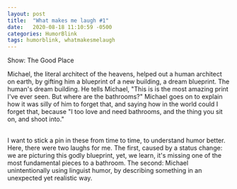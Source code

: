 ```yaml
---
layout: post
title:  "What makes me laugh #1"
date:   2020-08-18 11:10:59 -0500
categories: HumorBlink
tags: humorblink, whatmakesmelaugh
---
```

Show: The Good Place

Michael, the literal architect of the heavens, helped out a human architect on earth, by gifting him a blueprint of a new building, a dream blueprint. The human's dream building.
He tells Michael, "This is is the most amazing print I've ever seen. But where are the bathrooms?"
Michael goes on to explain how it was silly of him to forget that, and saying how in the world could I forget that, because "I too love and need bathrooms, and the thing you sit on, and shoot into."

<br>
I want to stick a pin in these from time to time, to understand humor better.
Here, there were two laughs for me. The first, caused by a status change: we are picturing this godly blueprint, yet, we learn, it's missing one of the most fundamental pieces to a bathroom. The second: Michael unintentionally using linguist humor, by describing something in an unexpected yet realistic way.